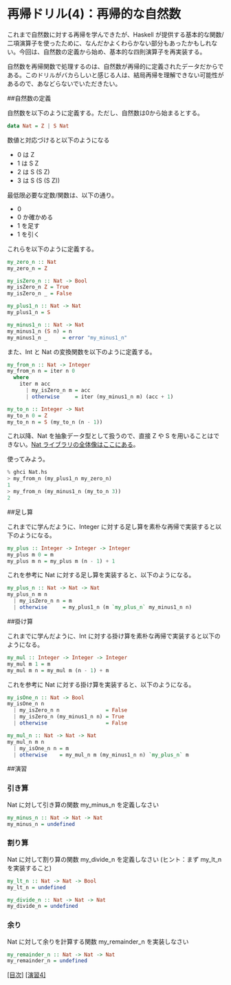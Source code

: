 # 再帰ドリル(4)：再帰的な自然数

これまで自然数に対する再帰を学んできたが、Haskell が提供する基本的な関数/二項演算子を使ったために、なんだかよくわらかない部分もあったかもしれない。今回は、自然数の定義から始め、基本的な四則演算子を再実装する。

自然数を再帰関数で処理するのは、自然数が再帰的に定義されたデータだからである。このドリルがバカらしいと感じる人は、結局再帰を理解できない可能性があるので、あなどらないでいただきたい。

##自然数の定義

自然数を以下のように定義する。ただし、自然数は0から始まるとする。

```haskell
data Nat = Z | S Nat
```

数値と対応づけると以下のようになる

* 0 は Z
* 1 は S Z
* 2 は S (S Z)
* 3 は S (S (S Z))

最低限必要な定数/関数は、以下の通り。

* 0
* 0 か確かめる
* 1 を足す
* 1 を引く

これらを以下のように定義する。

```haskell
my_zero_n :: Nat
my_zero_n = Z

my_isZero_n :: Nat -> Bool
my_isZero_n Z = True
my_isZero_n _ = False

my_plus1_n :: Nat -> Nat
my_plus1_n = S

my_minus1_n :: Nat -> Nat
my_minus1_n (S n) = n
my_minus1_n _     = error "my_minus1_n"
```

また、Int と Nat の変換関数を以下のように定義する。

```haskell
my_from_n :: Nat -> Integer
my_from_n n = iter n 0
  where
    iter m acc
      | my_isZero_n m = acc
      | otherwise     = iter (my_minus1_n m) (acc + 1)

my_to_n :: Integer -> Nat
my_to_n 0 = Z
my_to_n n = S (my_to_n (n - 1))
```

これ以降、Nat を抽象データ型として扱うので、直接 Z や S を用いることはできない。[Nat ライブラリの全体像はここにある](Nat.hs)。

使ってみよう。

```haskell
% ghci Nat.hs
> my_from_n (my_plus1_n my_zero_n)
1
> my_from_n (my_minus1_n (my_to_n 3))
2
```

##足し算

これまでに学んだように、Integer に対する足し算を素朴な再帰で実装すると以下のようになる。

```haskell
my_plus :: Integer -> Integer -> Integer
my_plus m 0 = m
my_plus m n = my_plus m (n - 1) + 1
```

これを参考に Nat に対する足し算を実装すると、以下のようになる。

```haskell
my_plus_n :: Nat -> Nat -> Nat
my_plus_n m n
  | my_isZero_n n = m
  | otherwise     = my_plus1_n (m `my_plus_n` my_minus1_n n)
```

##掛け算

これまでに学んだように、Int に対する掛け算を素朴な再帰で実装すると以下のようになる。

```haskell
my_mul :: Integer -> Integer -> Integer
my_mul m 1 = m
my_mul m n = my_mul m (n - 1) + m
```

これを参考に Nat に対する掛け算を実装すると、以下のようになる。

```haskell
my_isOne_n :: Nat -> Bool
my_isOne_n n
  | my_isZero_n n               = False
  | my_isZero_n (my_minus1_n n) = True
  | otherwise                   = False

my_mul_n :: Nat -> Nat -> Nat
my_mul_n m n
  | my_isOne_n n = m
  | otherwise    = my_mul_n m (my_minus1_n n) `my_plus_n` m
```

##演習

### 引き算

Nat に対して引き算の関数 my_minus_n を定義しなさい

```haskell
my_minus_n :: Nat -> Nat -> Nat
my_minus_n = undefined
```

### 割り算

Nat に対して割り算の関数 my_divide_n を定義しなさい (ヒント：まず my_lt_n を実装すること)

```haskell
my_lt_n :: Nat -> Nat -> Bool
my_lt_n = undefined

my_divide_n :: Nat -> Nat -> Nat
my_divide_n = undefined
```

### 余り

Nat に対して余りを計算する関数 my_remainder_n を実装しなさい

```haskell
my_remainder_n :: Nat -> Nat -> Nat
my_remainder_n = undefined
```

[[目次]](README.md) [[演習4]](4.hs)
